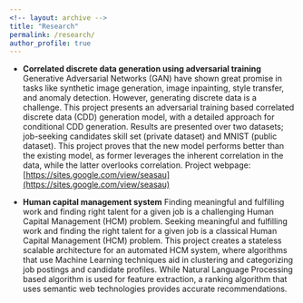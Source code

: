 ```yaml
---
<!-- layout: archive -->
title: "Research"
permalink: /research/
author_profile: true
---
```


* **Correlated discrete data generation using adversarial training** 
Generative Adversarial Networks (GAN) have shown great promise in tasks like synthetic image generation, image inpainting, style 
transfer, and anomaly detection. However, generating discrete data is a challenge. This project presents an adversarial training 
based correlated discrete data (CDD) generation model, with a detailed approach for conditional CDD generation. Results are 
presented over two datasets; job-seeking candidates skill set (private dataset) and MNIST (public dataset). This project proves 
that the new model performs better than the existing model, as former leverages the inherent correlation in the data, while the 
latter overlooks correlation. 
Project webpage: [https://sites.google.com/view/seasau](https://sites.google.com/view/seasau)

* **Human capital management system**
Finding meaningful and fulfilling work and finding right talent for a given job is a challenging Human Capital Management (HCM) 
problem. Seeking meaningful and fulfilling work and finding the right talent for a given job is a classical Human Capital 
Management (HCM) problem. This project creates a stateless scalable architecture for an automated HCM system, where algorithms 
that use Machine Learning techniques aid in clustering and categorizing job postings and candidate profiles. While Natural Language
Processing based algorithm is used for feature extraction, a ranking algorithm that uses semantic web technologies provides 
accurate recommendations.
